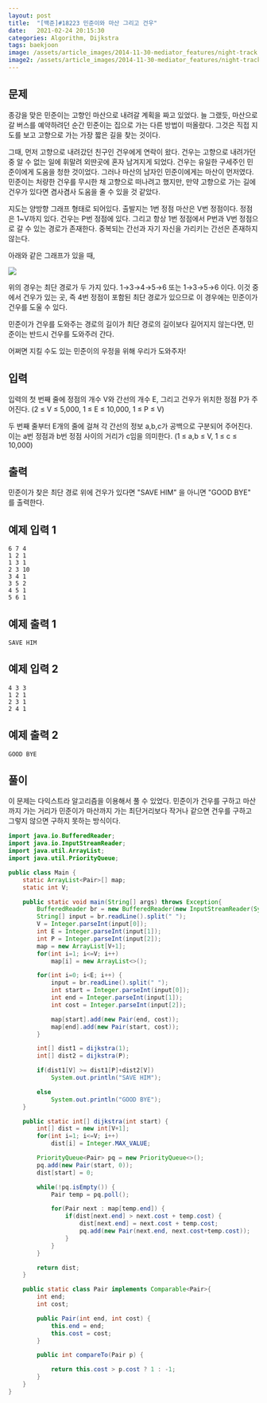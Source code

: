 ```yaml
---
layout: post
title:  "[백준]#18223 민준이와 마산 그리고 건우"
date:   2021-02-24 20:15:30
categories: Algorithm, Dijkstra
tags: baekjoon
image: /assets/article_images/2014-11-30-mediator_features/night-track.JPG
image2: /assets/article_images/2014-11-30-mediator_features/night-track-mobile.JPG
---
```


문제
--------------------

종강을 맞은 민준이는 고향인 마산으로 내려갈 계획을 짜고 있었다. 늘 그랬듯, 마산으로 갈 버스를 예약하려던 순간 민준이는 집으로 가는 다른 방법이 떠올랐다. 그것은 직접 지도를 보고 고향으로 가는 가장 짧은 길을 찾는 것이다.

그때, 먼저 고향으로 내려갔던 친구인 건우에게 연락이 왔다. 건우는 고향으로 내려가던 중 알 수 없는 일에 휘말려 외딴곳에 혼자 남겨지게 되었다. 건우는 유일한 구세주인 민준이에게 도움을 청한 것이었다. 그러나 마산의 남자인 민준이에게는 마산이 먼저였다. 민준이는 처량한 건우를 무시한 채 고향으로 떠나려고 했지만, 만약 고향으로 가는 길에 건우가 있다면 겸사겸사 도움을 줄 수 있을 것 같았다.

지도는 양방향 그래프 형태로 되어있다. 출발지는 1번 정점 마산은 V번 정점이다. 정점은 1~V까지 있다. 건우는 P번 정점에 있다.
그리고 항상 1번 정점에서 P번과 V번 정점으로 갈 수 있는 경로가 존재한다.
중복되는 간선과 자기 자신을 가리키는 간선은 존재하지 않는다.

아래와 같은 그래프가 있을 때,

![](https://upload.acmicpc.net/202a6118-5a5c-462c-bce9-e9303701e63a/-/crop/724x635/187,35/-/preview/)

위의 경우는 최단 경로가 두 가지 있다.
1→3→4→5→6 또는 1→3→5→6 이다. 이것 중에서 건우가 있는 곳, 즉 4번 정점이 포함된 최단 경로가 있으므로 이 경우에는 민준이가 건우를 도울 수 있다.

민준이가 건우를 도와주는 경로의 길이가 최단 경로의 길이보다 길어지지 않는다면, 민준이는 반드시 건우를 도와주러 간다.

어쩌면 지킬 수도 있는 민준이의 우정을 위해 우리가 도와주자!

입력
---------------------------

입력의 첫 번째 줄에 정점의 개수 V와 간선의 개수 E, 그리고 건우가 위치한 정점 P가 주어진다. (2 ≤ V  ≤ 5,000, 1 ≤ E ≤ 10,000, 1 ≤ P  ≤ V)

두 번째 줄부터 E개의 줄에 걸쳐 각 간선의 정보 a,b,c가 공백으로 구분되어 주어진다. 이는 a번 정점과 b번 정점 사이의 거리가 c임을 의미한다. (1 ≤ a,b ≤ V, 1 ≤ c  ≤ 10,000)

출력
----------------

민준이가 찾은 최단 경로 위에 건우가 있다면 "SAVE HIM" 을 아니면 "GOOD BYE" 를 출력한다.

예제 입력 1 
----------------------

```
6 7 4
1 2 1
1 3 1
2 3 10
3 4 1
3 5 2
4 5 1
5 6 1
```

예제 출력 1 
------------------------

```
SAVE HIM
```

예제 입력 2
----------------------

```
4 3 3
1 2 1
2 3 1
2 4 1
```

예제 출력 2
------------------------

```
GOOD BYE
```

풀이
--------------------------

이 문제는 다익스트라 알고리즘을 이용해서 풀 수 있었다. 민준이가 건우를 구하고 마산까지 가는 거리가 민준이가 마산까지 가는 최단거리보다 작거나 같으면 건우를 구하고 그렇지 않으면 구하지 못하는 방식이다.

```java
import java.io.BufferedReader;
import java.io.InputStreamReader;
import java.util.ArrayList;
import java.util.PriorityQueue;

public class Main {
    static ArrayList<Pair>[] map;
    static int V;

    public static void main(String[] args) throws Exception{
        BufferedReader br = new BufferedReader(new InputStreamReader(System.in));
        String[] input = br.readLine().split(" ");
        V = Integer.parseInt(input[0]);
        int E = Integer.parseInt(input[1]);
        int P = Integer.parseInt(input[2]);
        map = new ArrayList[V+1];
        for(int i=1; i<=V; i++)
            map[i] = new ArrayList<>();

        for(int i=0; i<E; i++) {
            input = br.readLine().split(" ");
            int start = Integer.parseInt(input[0]);
            int end = Integer.parseInt(input[1]);
            int cost = Integer.parseInt(input[2]);

            map[start].add(new Pair(end, cost));
            map[end].add(new Pair(start, cost));
        }

        int[] dist1 = dijkstra(1);
        int[] dist2 = dijkstra(P);

        if(dist1[V] >= dist1[P]+dist2[V])
            System.out.println("SAVE HIM");

        else
            System.out.println("GOOD BYE");
    }

    public static int[] dijkstra(int start) {
        int[] dist = new int[V+1];
        for(int i=1; i<=V; i++)
            dist[i] = Integer.MAX_VALUE;

        PriorityQueue<Pair> pq = new PriorityQueue<>();
        pq.add(new Pair(start, 0));
        dist[start] = 0;

        while(!pq.isEmpty()) {
            Pair temp = pq.poll();

            for(Pair next : map[temp.end]) {
                if(dist[next.end] > next.cost + temp.cost) {
                    dist[next.end] = next.cost + temp.cost;
                    pq.add(new Pair(next.end, next.cost+temp.cost));
                }
            }
        }

        return dist;
    }

    public static class Pair implements Comparable<Pair>{
        int end;
        int cost;

        public Pair(int end, int cost) {
            this.end = end;
            this.cost = cost;
        }

        public int compareTo(Pair p) {

            return this.cost > p.cost ? 1 : -1;
        }
    }
}
```
